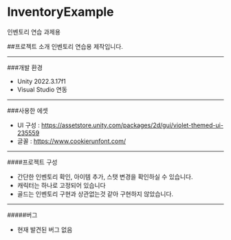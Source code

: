 # InventoryExample
 인벤토리 연습 과제용

##프로젝트 소개
인벤토리 연습용 제작입니다.

------------------------------------------------------------------------------

###개발 환경
- Unity 2022.3.17f1
- Visual Studio 연동

------------------------------------------------------------------------------
###사용한 에셋
- UI 구성 : https://assetstore.unity.com/packages/2d/gui/violet-themed-ui-235559
- 글꼴 : https://www.cookierunfont.com/

------------------------------------------------------------------------------
####프로젝트 구성
- 간단한 인벤토리 확인, 아이템 추가, 스탯 변경을 확인하실 수 있습니다.
- 캐릭터는 하나로 고정되어 있습니다
- 골드는 인벤토리 구현과 상관없는것 같아 구현하지 않았습니다.

------------------------------------------------------------------------------
#####버그
- 현재 발견된 버그 없음
